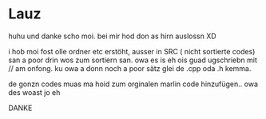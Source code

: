 # Lauz


huhu und danke scho moi. bei mir hod don as hirn auslossn XD

i hob moi fost olle ordner etc erstöht, ausser in SRC ( nicht sortierte codes) san a poor drin wos zum sortiern san. owa es is eh ois guad ugschriebn mit // am onfong. ku owa a donn noch a poor sätz glei de .cpp oda .h kemma.

de gonzn codes muas ma hoid zum orginalen marlin code hinzufügen.. owa des woast jo eh 


DANKE
